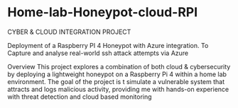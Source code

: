 # Home-lab-Honeypot-cloud-RPI
CYBER & CLOUD INTEGRATION PROJECT

Deployment of a Raspberry PI 4 Honeypot with Azure integration. To Capture and analyse real-world ssh attack attempts via Azure

Overview 
  This project explores a combination of both cloud & cybersecurity by deploying a lightweight honeypot on a Raspberry Pi 4 within a home lab environment. The goal of the project is t simulate a vulnerable system that attracts and logs malicious activity, providing me with hands-on      experience with threat detection and cloud based monitoring 
